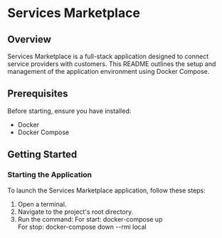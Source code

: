 # Services Marketplace

## Overview
Services Marketplace is a full-stack application designed to connect service providers with customers. This README outlines the setup and management of the application environment using Docker Compose.

## Prerequisites
Before starting, ensure you have installed:
- Docker
- Docker Compose

## Getting Started

### Starting the Application
To launch the Services Marketplace application, follow these steps:
1. Open a terminal.
2. Navigate to the project's root directory.
3. Run the command:
For start: docker-compose up     
For stop: docker-compose down --rmi local

